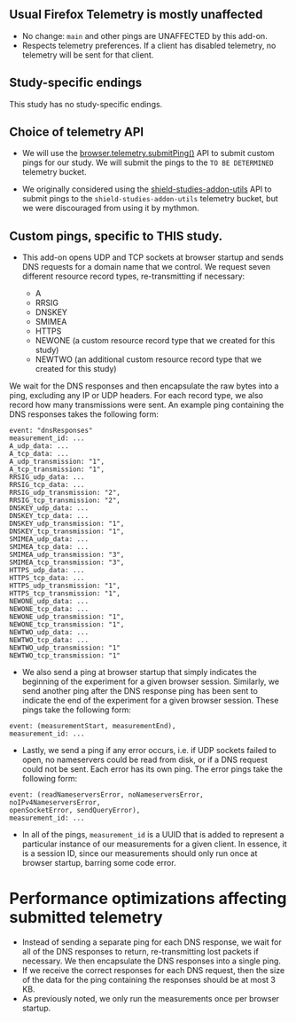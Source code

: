 ## Usual Firefox Telemetry is mostly unaffected

- No change: `main` and other pings are UNAFFECTED by this add-on.
- Respects telemetry preferences. If a client has disabled telemetry, no telemetry 
will be sent for that client.

## Study-specific endings

This study has no study-specific endings.

## Choice of telemetry API

- We will use the [browser.telemetry.submitPing()](https://firefox-source-docs.mozilla.org/toolkit/components/telemetry/collection/webextension-api.html) API to submit custom pings
  for our study. We will submit the pings to the `TO BE DETERMINED` telemetry bucket.

- We originally considered using the [shield-studies-addon-utils](https://github.com/mozilla/shield-studies-addon-utils) API to submit
  pings to the `shield-studies-addon-utils` telemetry bucket, but we
  were discouraged from using it by mythmon.

## Custom pings, specific to THIS study.

- This add-on opens UDP and TCP sockets at browser startup and sends DNS requests for a 
domain name that we control. We request seven different resource record types, 
re-transmitting if necessary: 

  - A
  - RRSIG
  - DNSKEY
  - SMIMEA
  - HTTPS
  - NEWONE (a custom resource record type that we created for this study)
  - NEWTWO (an additional custom resource record type that we created for this study)

We wait for the DNS 
responses and then encapsulate the raw bytes into a ping, excluding any IP or UDP headers. For each 
record type, we also record how many transmissions were sent. An example ping
containing the DNS responses takes the following form:

```
event: "dnsResponses"
measurement_id: ...
A_udp_data: ...
A_tcp_data: ...
A_udp_transmission: "1",
A_tcp_transmission: "1",
RRSIG_udp_data: ...
RRSIG_tcp_data: ...
RRSIG_udp_transmission: "2",
RRSIG_tcp_transmission: "2",
DNSKEY_udp_data: ...
DNSKEY_tcp_data: ...
DNSKEY_udp_transmission: "1",
DNSKEY_tcp_transmission: "1",
SMIMEA_udp_data: ...
SMIMEA_tcp_data: ...
SMIMEA_udp_transmission: "3",
SMIMEA_tcp_transmission: "3",
HTTPS_udp_data: ...
HTTPS_tcp_data: ...
HTTPS_udp_transmission: "1",
HTTPS_tcp_transmission: "1",
NEWONE_udp_data: ...
NEWONE_tcp_data: ...
NEWONE_udp_transmission: "1",
NEWONE_tcp_transmission: "1",
NEWTWO_udp_data: ...
NEWTWO_tcp_data: ...
NEWTWO_udp_transmission: "1"
NEWTWO_tcp_transmission: "1"
```

- We also send a ping at browser startup that simply indicates the beginning of 
the experiment for a given browser session. Similarly, we send another ping 
after the DNS response ping has been sent to indicate the end of the experiment 
for a given browser session. These pings take the following form:

```
event: (measurementStart, measurementEnd),
measurement_id: ...
```

- Lastly, we send a ping if any error occurs, i.e. if UDP sockets failed to 
open, no nameservers could be read from disk, or if a DNS request could not be 
sent. Each error has its own ping. The error pings take the following form:

```
event: (readNameserversError, noNameserversError, noIPv4NameserversError,
openSocketError, sendQueryError),
measurement_id: ...
```

- In all of the pings, `measurement_id` is a UUID that is added to represent a
  particular instance of our measurements for a given client. In essence, it is 
  a session ID, since our measurements should only run once at browser startup,
  barring some code error.

# Performance optimizations affecting submitted telemetry

- Instead of sending a separate ping for each DNS response, we wait for all of 
the DNS responses to return, re-transmitting lost packets if necessary. We then 
encapsulate the DNS responses into a single ping.
- If we receive the correct responses for each DNS request, then the size of the
data for the ping containing the responses should be at most 3 KB.
- As previously noted, we only run the measurements once per browser startup.
